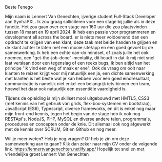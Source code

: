 Beste Fenego

Mijn naam is Lennert Van Genechten, ijverige student Full-Stack Developer aan SyntraPXL. Ik zou graag solliciteren voor een stage bij jullie als in deze functie. Het zou gaan over een stage van 160 uur die zou plaatsvinden tussen 18 maart en 19 april 2024.
Ik heb een passie voor programmeren en development all across the board. er is niets meer voldoenend dan een opdracht te krijgen van een klant, deze taak met beide handen te grijpen en de klant achter te laten met een mooie site/app en een goed gevoel bij de samenwerking.
Ik heb een echte can-do mindset, of zoals jullie het ook noemen, een "get-the-job-done"-mentality, dit houdt in dat ik mij niet snel laat verslaan door een tegenslag of een reeks bugs, ik ben altijd van het principe "ik vind een weg of maak er ene". Ook de vraag om ooit naar klanten te reizen krijgt voor mij natuurlijk een ja, een dichte samenwerking met klanten is het beste wat je kan hebben voor een goed eindresultaat, communicatie is namelijk niet enkel een belangrijk iets binnen een team, hoewel het daar ook natuurlijk een essentiële vaardigheid is.

Tijdens de opleiding is mijn skillset mooi uitgebouwd met HMTL5, CSS3 (met kennis van het gebruik van grids, flex-box-systemen en bootstrap), JavaScript (ES6), Typescript, diverse frameworks, en dit is enkel nog maar mijn front-end kennis, tegen het begin van de stage heb ik ook nog RESTApi's, NodeJS, PHP, MySQL en diverse andere talen, programma's, procedures en concepten onder de knie. Dit allemaal ook nog afgewerkt met de kennis over SCRUM, Git en Github en nog meer.

Wil je meer weten? Heb je nog vragen? Of heb je zin om deze samenwerking aan te gaan? Kijk dan zeker naar mijn CV onder de volgende link.
https://lennertvangenechten.netlify.app/
Hopelijk tot snel en met vriendelijke groet
Lennert Van Genechten
